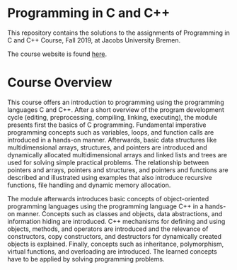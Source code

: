 # Programming in C and C++
This repository contains the solutions to the assignments of Programming in C and C++ Course, Fall 2019, at Jacobs University Bremen.

The course website is found [here](https://grader.eecs.jacobs-university.de/courses/ch_230_a/2019_2/ "Programming in C and C++ 2019 JUB").

# Course Overview
This course offers an introduction to programming using the programming languages C and C++. After a short overview of the program development cycle (editing, preprocessing, compiling, linking, executing), the module presents first the basics of C programming. Fundamental imperative programming concepts such as variables, loops, and function calls are introduced in a hands-on manner. Afterwards, basic data structures like multidimensional arrays, structures, and pointers are introduced and dynamically allocated multidimensional arrays and linked lists and trees are used for solving simple practical problems. The relationship between pointers and arrays, pointers and structures, and pointers and functions are described and illustrated using examples that also introduce recursive functions, file handling and dynamic memory allocation.

The module afterwards introduces basic concepts of object-oriented programming languages using the programming language C++ in a hands-on manner. Concepts such as classes and objects, data abstractions, and information hiding are introduced. C++ mechanisms for defining and using objects, methods, and operators are introduced and the relevance of constructors, copy constructors, and destructors for dynamically created objects is explained. Finally, concepts such as inheritance, polymorphism, virtual functions, and overloading are introduced. The learned concepts have to be applied by solving programming problems.
